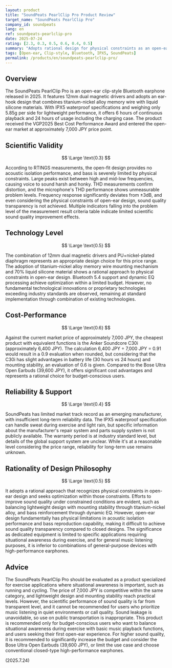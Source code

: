 ```yaml
---
layout: product
title: "SoundPeats PearlClip Pro Product Review"
target_name: "SoundPeats PearlClip Pro"
company_id: soundpeats
lang: en
ref: soundpeats-pearlclip-pro
date: 2025-07-24
rating: [2.3, 0.3, 0.5, 0.6, 0.4, 0.5]
summary: "Adopts rational design for physical constraints as an open-ear clip-style earphone, but scientific sound quality performance is far from transparent level"
tags: [Open-ear, Clip-style, Bluetooth, IPX5, SoundPeats]
permalink: /products/en/soundpeats-pearlclip-pro/
---
```


## Overview

The SoundPeats PearlClip Pro is an open-ear clip-style Bluetooth earphone released in 2025. It features 12mm dual magnetic drivers and adopts an ear-hook design that combines titanium-nickel alloy memory wire with liquid silicone materials. With IPX5 waterproof specifications and weighing only 5.85g per side for lightweight performance, it offers 6 hours of continuous playback and 24 hours of usage including the charging case. The product received the VGP2025 Best Cost Performance Award and entered the open-ear market at approximately 7,000 JPY price point.

## Scientific Validity

$$ \Large \text{0.3} $$

According to RTINGS measurements, the open-fit design provides no acoustic isolation performance, and bass is severely limited by physical constraints. Large peaks exist between high and mid-low frequencies, causing voice to sound harsh and honky. THD measurements confirm distortion, and the microphone's THD performance shows unmeasurable problem levels. Frequency response significantly deviates from ±3dB, and even considering the physical constraints of open-ear design, sound quality transparency is not achieved. Multiple indicators falling into the problem level of the measurement result criteria table indicate limited scientific sound quality improvement effects.

## Technology Level

$$ \Large \text{0.5} $$

The combination of 12mm dual magnetic drivers and PU+nickel-plated diaphragm represents an appropriate design choice for this price range. The adoption of titanium-nickel alloy memory wire mounting mechanism and 70% liquid silicone material shows a rational approach to physical constraints in open-ear design. Bluetooth 5.4 support and dynamic EQ processing achieve optimization within a limited budget. However, no fundamental technological innovations or proprietary technologies exceeding industry standards are observed, remaining at standard implementation through combination of existing technologies.

## Cost-Performance

$$ \Large \text{0.6} $$

Against the current market price of approximately 7,000 JPY, the cheapest product with equivalent functions is the Anker Soundcore C30i (approximately 6,400 JPY). The calculation 6,400 JPY ÷ 7,000 JPY = 0.91 would result in a 0.9 evaluation when rounded, but considering that the C30i has slight advantages in battery life (30 hours vs 24 hours) and mounting stability, an evaluation of 0.6 is given. Compared to the Bose Ultra Open Earbuds (39,600 JPY), it offers significant cost advantages and represents a rational choice for budget-conscious users.

## Reliability & Support

$$ \Large \text{0.4} $$

SoundPeats has limited market track record as an emerging manufacturer, with insufficient long-term reliability data. The IPX5 waterproof specification can handle sweat during exercise and light rain, but specific information about the manufacturer's repair system and parts supply system is not publicly available. The warranty period is at industry standard level, but details of the global support system are unclear. While it's at a reasonable level considering the price range, reliability for long-term use remains unknown.

## Rationality of Design Philosophy

$$ \Large \text{0.5} $$

It adopts a rational approach that recognizes physical constraints in open-ear design and seeks optimization within those constraints. Efforts to improve sound quality under constrained conditions are evident, such as balancing lightweight design with mounting stability through titanium-nickel alloy, and bass reinforcement through dynamic EQ. However, open-ear design fundamentally has physical limitations in acoustic isolation performance and bass reproduction capability, making it difficult to achieve sound quality transparency compared to closed designs. The significance as dedicated equipment is limited to specific applications requiring situational awareness during exercise, and for general music listening purposes, it is inferior to combinations of general-purpose devices with high-performance earphones.

## Advice

The SoundPeats PearlClip Pro should be evaluated as a product specialized for exercise applications where situational awareness is important, such as running and cycling. The price of 7,000 JPY is competitive within the same category, and lightweight design and mounting stability reach practical levels. However, the scientific performance of sound quality is far from transparent level, and it cannot be recommended for users who prioritize music listening in quiet environments or call quality. Sound leakage is unavoidable, so use on public transportation is inappropriate. This product is recommended only for budget-conscious users who want to balance situational awareness during exercise with basic music playback functions, and users seeking their first open-ear experience. For higher sound quality, it is recommended to significantly increase the budget and consider the Bose Ultra Open Earbuds (39,600 JPY), or limit the use case and choose conventional closed-type high-performance earphones.

(2025.7.24)